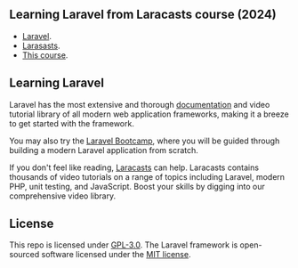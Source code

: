 
## Learning Laravel from Laracasts course (2024)


- [Laravel](https://laravel.com).
- [Larasasts](https://laracasts.com).
- [This course](https://laracasts.com/series/30-days-to-learn-laravel-11).

## Learning Laravel

Laravel has the most extensive and thorough [documentation](https://laravel.com/docs) and video tutorial library of all modern web application frameworks, making it a breeze to get started with the framework.

You may also try the [Laravel Bootcamp](https://bootcamp.laravel.com), where you will be guided through building a modern Laravel application from scratch.

If you don't feel like reading, [Laracasts](https://laracasts.com) can help. Laracasts contains thousands of video tutorials on a range of topics including Laravel, modern PHP, unit testing, and JavaScript. Boost your skills by digging into our comprehensive video library.

## License

This repo is licensed under [GPL-3.0](./LICENSE).
The Laravel framework is open-sourced software licensed under the [MIT license](https://opensource.org/licenses/MIT).
